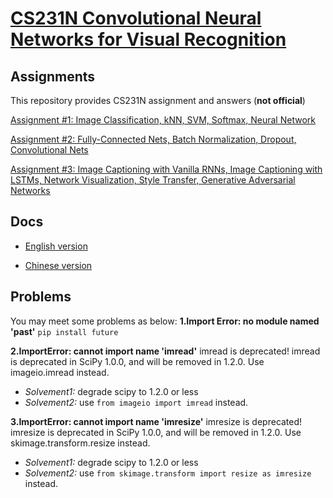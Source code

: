 # [CS231N Convolutional Neural Networks for Visual Recognition](http://cs231n.github.io/)

## Assignments

This repository provides CS231N assignment and answers (**not official**)

 [Assignment #1: Image Classification, kNN, SVM, Softmax, Neural Network](http://cs231n.github.io/assignments2019/assignment1/)

 [Assignment #2: Fully-Connected Nets, Batch Normalization, Dropout, Convolutional Nets](http://cs231n.github.io/assignments2019/assignment2/)

 [Assignment #3: Image Captioning with Vanilla RNNs, Image Captioning with LSTMs, Network Visualization, Style Transfer, Generative Adversarial Networks](http://cs231n.github.io/assignments2019/assignment3/)



## Docs

- [English version](http://cs231n.github.io/)

- [Chinese version]()

## Problems
You may meet some problems as below:
**1.Import Error: no module named 'past'**
`pip install future`

**2.ImportError: cannot import name 'imread'**
imread is deprecated! imread is deprecated in SciPy 1.0.0, and will be removed in 1.2.0. Use imageio.imread instead.

- *Solvement1:*
degrade scipy to 1.2.0 or less
- *Solvement2:*
use `from imageio import imread` instead.

**3.ImportError: cannot import name 'imresize'**
imresize is deprecated! imresize is deprecated in SciPy 1.0.0, and will be removed in 1.2.0. Use skimage.transform.resize instead.

- *Solvement1:*
degrade scipy to 1.2.0 or less
- *Solvement2:*
use `from skimage.transform import resize as imresize` instead.
  
